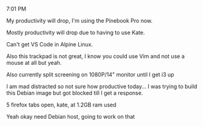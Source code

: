 7:01 PM

My productivity will drop, I'm using the Pinebook Pro now.

Mostly productivity will drop due to having to use Kate.

Can't get VS Code in Alpine Linux.

Also this trackpad is not great, I know you could use Vim and not use a mouse at all but yeah.

Also currently split screening on 1080P/14" monitor until I get i3 up

I am mad distracted so not sure how productive today... I was trying to build this Debian image but got blocked till I get a response.

5 firefox tabs open, kate, at 1.2GB ram used

Yeah okay need Debian host, going to work on that